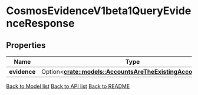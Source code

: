 # CosmosEvidenceV1beta1QueryEvidenceResponse

## Properties

Name | Type | Description | Notes
------------ | ------------- | ------------- | -------------
**evidence** | Option<[**crate::models::AccountsAreTheExistingAccountsInner**](accounts_are_the_existing_accounts_inner.md)> |  | [optional]

[Back to Model list](../README.md#documentation-for-models) [Back to API list](../README.md#documentation-for-api-endpoints) [Back to README](../README.md)


